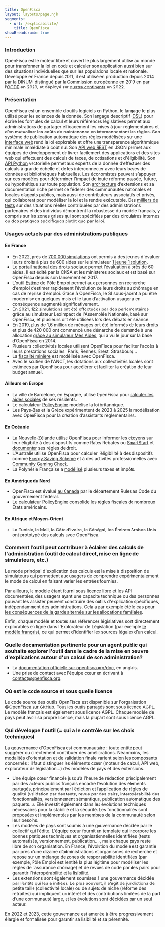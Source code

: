 ```yaml
---
title: OpenFisca
layout: layouts/page.njk
segments:
  - url: /explicabilite/
    title: OpenFisca
showBreadcrumb: true
---
```


### Introduction

OpenFisca est le moteur libre et ouvert le plus largement utilisé au monde pour transformer la loi en code et calculer son application aussi bien sur des situations individuelles que sur les populations locale et nationale.
Développé en France depuis 2011, il est utilisé en production depuis 2014 par la DINUM, distingué par la [Commission européenne](https://joinup.ec.europa.eu/collection/sharing-and-reuse-it-solutions/sharing-reuse-awards-2019-results#oss-inno) en 2019 en par l’[OCDE](https://oecd-opsi.org/publications/cracking-the-code/) en 2020, et déployé sur [quatre continents](https://openfisca.org/fr/packages) en 2022.

### Présentation

OpenFisca est un ensemble d'outils logiciels en Python, le langage le plus utilisé pour les sciences de la donnée.
Son langage descriptif ([DSL](https://fr.wikipedia.org/wiki/Langage_dédié)) pour écrire les formules de calcul et leurs références législatives permet aux administrations de partager efficacement les mises à jour règlementaires et d’en mutualiser les coûts de maintenance en interconnectant les règles.
Son système de publication automatique des règles modélisées sur une [interface web](http://legislation.fr.openfisca.org) rend la loi explorable et offre une transparence algorithmique minimale immédiate à coût nul.
Son [API web REST](https://legislation.fr.openfisca.org/swagger) en JSON permet aux équipes de développement de livrer facilement des applications et des sites web qui effectuent des calculs de taxes, de cotisations et d'éligibilité.
Son [API Python](https://openfisca.org/doc/openfisca-python-api/index.html) vectorielle permet aux experts de la donnée d’effectuer des calculs à grande échelle et de les interconnecter avec leurs bases de données et bibliothèques habituelles. Les économistes peuvent s’appuyer sur ces modèles pour déterminer l'impact de toute réforme passée, future, ou hypothétique sur toute population.
Son [architecture](https://openfisca.org/doc/architecture.html) d’extensions et sa documentation riche permet de féderer des communautés nationales et locales d’agents publics, mais aussi de contributeurs associatifs et privés, qui collaborent pour modéliser la loi et la rendre exécutable.
Des [milliers de tests](https://github.com/openfisca/openfisca-france/tree/master/tests) sur des situations réelles contribuées par des administrations partenaires et des individus démontrent la robustesse du modèle français, y compris sur les zones grises qui sont spécifiées par des circulaires internes ou des pratiques spécifiques plutôt que par la loi.

### Usages actuels par des administrations publiques

#### En France

- En 2022, près de [700 000 simulations](https://mes-aides.1jeune1solution.beta.gouv.fr/stats) ont permis à des jeunes d'évaluer leurs droits à plus de 600 aides sur le simulateur [1 jeune 1 solution](https://mes-aides.1jeune1solution.beta.gouv.fr).
- Le [portail national des droits sociaux](https://mesdroitssociaux.gouv.fr) permet l’évaluation à près de 60 aides. Il est édité par la CNSA et les ministères sociaux et est basé sur OpenFisca depuis son lancement en 2017.
- L’outil [Estime](https://estime.pole-emploi.fr) de Pôle Emploi permet aux personnes en recherche d’emploi d’estimer rapidement l’évolution de leurs droits au chômage en cas de reprise d’emploi. Grâce à OpenFisca, le SI sous-jacent a pu être modernisé en quelques mois et le taux d’activation usager a en conséquence augmenté significativement.
- En 2021, [122 simulations](https://leximpact.an.fr/statistiques) ont été effectuées par des parlementaires grâce au simulateur LexImpact de l'Assemblée Nationale, basé sur OpenFisca, et plusieurs ont été utilisées lors des débats en séance.
- En 2019, plus de 1,6 million de ménages ont été informés de leurs droits et plus de 420 000 ont commencé une démarche de demande à une allocation [grâce au simulateur Mes Aides](https://blog.beta.gouv.fr/general/2019/11/18/mes-aides-metriques/), qui a vu le jour sur la base d’OpenFisca en 2014.
- Plusieurs collectivités locales utilisent OpenFisca pour faciliter l’accès à leurs prestations sociales : Paris, Rennes, Brest, Strasbourg…
- La [fiscalité minière](https://github.com/openfisca/openfisca-france-fiscalite-miniere/) est modélisée avec OpenFisca.
- Avec le soutien de l'ANCT, les dotations aux collectivités locales sont estimées par OpenFisca pour accélérer et faciliter la création de leur budget annuel.

#### Ailleurs en Europe

- La ville de Barcelone, en Espagne, utilise OpenFisca pour [calculer les aides sociales](https://ajuntament.barcelona.cat/lesmevesajudes/) de ses résidents.
- Le calculateur [PolicyEngine](https://policyengine.org/uk/policy) modélise la loi britannique.
- Les Pays-Bas et la Grèce expérimentent de 2023 à 2025 la modélisation avec OpenFisca pour la création d’assistants règlementaires.

#### En Océanie

- La Nouvelle-Zélande [utilise OpenFisca](https://serviceinnovationlab.github.io/projects/legislation-as-code/) pour informer les citoyens sur leur éligiblité à des dispositifs comme Rates Rebates ou [SmartStart](https://smartstart.services.govt.nz) et [documenter](https://nz.openfisca.org) ses règles de droit.
- L'Australie utilise OpenFisca pour calculer l’éligibilité à des dispositifs comme [Energy Saving Scheme](https://www.codeforaustralia.org/case-studies/dpie-rules-as-code) et à des activités professionnelles avec [Community Gaming Check](https://www.fairtrading.nsw.gov.au/community-gaming/community-gaming-regulation-check).
- La Polynésie Française a [modélisé](https://github.com/govpf/openfisca-pf) plusieurs taxes et impôts.

#### En Amérique du Nord

- OpenFisca est évalué [au Canada](https://github.com/potatowave/openfisca-canada) par le département Rules as Code du gouvernement fédéral.
- Le calculateur [PolicyEngine](https://policyengine.org/us/policy) consolide les règles fiscales de nombreux États américains.

#### En Afrique et Moyen-Orient

- La Tunisie, le Mali, la Côte d'Ivoire, le Sénégal, les Émirats Arabes Unis ont prototypé des calculs avec OpenFisca.

### Comment l'outil peut contribuer à éclairer des calculs de l'administration (outil de calcul direct, mise en ligne de simulateurs, etc.)

Le mode principal d'explication des calculs est la mise à disposition de simulateurs qui permettent aux usagers de comprendre expérimentalement le mode de calcul en faisant varier les entrées fournies.

Par ailleurs, le modèle étant fourni sous licence libre et les API documentées, des usagers ayant une capacité technique ou des personnes pouvant les assister peuvent construire des outils d'explication spécifiques, indépendamment des administrations. Cela a par exemple été le cas pour [les conséquences de la garde alternée sur les allocations familiales](https://pa-comp.firebaseapp.com/).

Enfin, chaque modèle et toutes ses références législatives sont directement explorables en ligne dans l'Explorateur de Législation (par exemple [le modèle français](https://legislation.fr.openfisca.org)), ce qui permet d’identifier les sources légales d’un calcul.

### Quelle documentation pertinente pour un agent public qui souhaite explorer l'outil dans le cadre de la mise en oeuvre d'explications autour d'un calcul de son administration?

- La [documentation officielle sur openfisca.org/doc](https://openfisca.org/doc), en anglais.
- Une prise de contact avec l'équipe cœur en écrivant à [contact@openfisca.org](mailto:contact@openfisca.org).
 
### Où est le code source et sous quelle licence

Le code source des outils OpenFisca est disponible sur l'organisation [@OpenFisca sur GitHub](https://github.com/openfisca). Tous les outils partagés sont sous licence AGPL. Le modèle français est également sous licence AGPL. Chaque modèle de pays peut avoir sa propre licence, mais la plupart sont sous licence AGPL.

### Qui développe l'outil (= qui a le contrôle sur les choix techniques)

La gouvernance d'OpenFisca est communautaire : toute entité peut suggérer ou directement contribuer des améliorations. Néanmoins, les modalités d'orientation et de validation finale varient selon les composants concernés : il faut distinguer les éléments cœur (moteur de calcul, API web, explorateur de législation…) des modèles de pays et des extensions.

- Une équipe cœur financée jusqu’à l’heure de rédaction principalement par des acteurs publics français encadre l’évolution des éléments partagés, principalement par l’édiction et l’application de règles de qualité (validation par des tests, revue par des pairs, interopérabilité des fonctionnalités, versionnement sémantique, publication automatique des paquets…). Elle investit également dans les évolutions techniques nécessaires pour la stabilité et la sécurité. Les fonctionnalités sont proposées et implémentées par les membres de la communauté selon leur besoins.
- Les modèles de pays sont soumis à une gouvernance décidée par le collectif qui l’édite. L’équipe cœur fournit un template qui incorpore les bonnes pratiques techniques et organisationnelles identifiées (tests automatisés, versionnement, publication…), mais chaque pays reste libre de son organisation. En France, l’évolution du modèle est garantie par près d’une dizaine d’administrations et organismes de recherche et repose sur un mélange de zones de responsabilité identifiées (par exemple, Pôle Emploi est l’entité la plus légitime pour modéliser les règles de l’assurance chômage) et de revues de code par des pairs pour garantir l’interopérabilité et la lisibilité.
- Les extensions sont également soumises à une gouvernance décidée par l’entité qui les a initiées. Le plus souvent, il s’agit de juridictions de petite taille (collectivité locale) ou de sujets de niche (réforme des retraites) qui impliquent un intérêt et des contributions limitées de la part d’une communauté large, et les évolutions sont décidées par un seul acteur.

En 2022 et 2023, cette gouvernance est amenée à être progressivement élargie et formalisée pour garantir sa lisibilité et sa pérennité.

